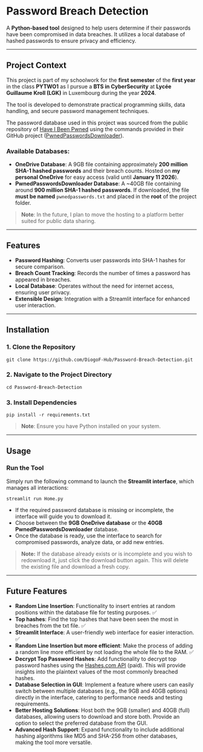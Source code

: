 # **Password Breach Detection**

A **Python-based tool** designed to help users determine if their passwords have been compromised in data breaches. It utilizes a local database of hashed passwords to ensure privacy and efficiency.

---

## **Project Context**

This project is part of my schoolwork for the **first semester** of the **first year** in the class **PYTWO1** as I pursue a **BTS in CyberSecurity** at **Lycée Guillaume Kroll (LGK)** in Luxembourg during the year **2024**.

The tool is developed to demonstrate practical programming skills, data handling, and secure password management techniques.

The password database used in this project was sourced from the public repository of [Have I Been Pwned](https://haveibeenpwned.com/) using the commands provided in their GitHub project ([PwnedPasswordsDownloader](https://github.com/HaveIBeenPwned/PwnedPasswordsDownloader)).

### **Available Databases:**
- **OneDrive Database**: A 9GB file containing approximately **200 million SHA-1 hashed passwords** and their breach counts. Hosted on **my personal OneDrive** for easy access (valid until **January 11 2026**).
- **PwnedPasswordsDownloader Database**: A ~40GB file containing around **900 million SHA-1 hashed passwords**. If downloaded, the file **must be named** `pwnedpasswords.txt` and placed in the **root** of the project folder.

> **Note**: In the future, I plan to move the hosting to a platform better suited for public data sharing.

---

## **Features**

- **Password Hashing**: Converts user passwords into SHA-1 hashes for secure comparison.
- **Breach Count Tracking**: Records the number of times a password has appeared in breaches.
- **Local Database**: Operates without the need for internet access, ensuring user privacy.
- **Extensible Design**: Integration with a Streamlit interface for enhanced user interaction.

---

## **Installation**

### **1. Clone the Repository**
```
git clone https://github.com/DiogoF-Hub/Password-Breach-Detection.git
```

### **2. Navigate to the Project Directory**
```
cd Password-Breach-Detection
```

### **3. Install Dependencies**
```
pip install -r requirements.txt
```
> **Note**: Ensure you have Python installed on your system.

---

## **Usage**

### **Run the Tool**
Simply run the following command to launch the **Streamlit interface**, which manages all interactions:

```
streamlit run Home.py
```

- If the required password database is missing or incomplete, the interface will guide you to download it.
- Choose between the **9GB OneDrive database** or the **40GB PwnedPasswordsDownloader** database.
- Once the database is ready, use the interface to search for compromised passwords, analyze data, or add new entries.

> **Note:** If the database already exists or is incomplete and you wish to redownload it, just click the download button again. This will delete the existing file and download a fresh copy.

---

## **Future Features**

- **Random Line Insertion**: Functionality to insert entries at random positions within the database file for testing purposes. ✅
- **Top hashes**: Find the top hashes that have been seen the most in breaches from the txt file. ✅
- **Streamlit Interface**: A user-friendly web interface for easier interaction. ✅
- **Random Line Insertion but more efficient**: Make the process of adding a random line more efficient by not loading the whole file to the RAM. ✅
- **Decrypt Top Password Hashes**: Add functionality to decrypt top password hashes using the [Hashes.com API](https://hashes.com/en/docs) (paid). This will provide insights into the plaintext values of the most commonly breached hashes.
- **Database Selection in GUI**: Implement a feature where users can easily switch between multiple databases (e.g., the 9GB and 40GB options) directly in the interface, catering to performance needs and testing requirements.
- **Better Hosting Solutions**: Host both the 9GB (smaller) and 40GB (full) databases, allowing users to download and store both. Provide an option to select the preferred database from the GUI.
- **Advanced Hash Support**: Expand functionality to include additional hashing algorithms like MD5 and SHA-256 from other databases, making the tool more versatile.

